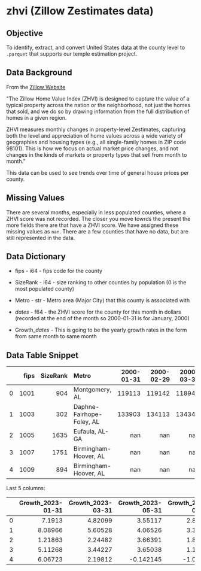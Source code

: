 # zhvi (Zillow Zestimates data)

## Objective

To identify, extract, and convert United States data at the county level to `.parquet` that supports our temple estimation project.

## Data Background

From the [Zillow Website](https://www.zillow.com/research/methodology-neural-zhvi-32128/)

"The Zillow Home Value Index (ZHVI) is designed to capture the value of a typical property across the nation or the neighborhood, not just the homes that sold, and we do so by drawing information from the full distribution of homes in a given region. 

ZHVI measures monthly changes in property-level Zestimates, capturing both the level and appreciation of home values across a wide variety of geographies and housing types (e.g., all single-family homes in ZIP code 98101). This is how we focus on actual market price changes, and not changes in the kinds of markets or property types that sell from month to month."

This data can be used to see trends over time of general house prices per county.

## Missing Values

There are several months, especially in less populated counties, where a ZHVI score was not recorded. The closer you move towrds the present the more fields there are that have a ZHVI score. We have assigned these missing values as `nan`. There are a few counties that have no data, but are still represented in the data.

## Data Dictionary

* fips - i64 - fips code for the county

* SizeRank - i64 - size ranking to other counties by population (0 is the most populated county)

* Metro - str - Metro area (Major City) that this county is associated with

* *dates* - f64 - the ZHVI score for the county for this month in dollars (recorded at the end of the month so 2000-01-31 is for January, 2000)

* Growth_*dates* - This is going to be the yearly growth rates in the form from same month to same month

## Data Table Snippet
|    |   fips |   SizeRank | Metro                     |   2000-01-31 |   2000-02-29 |   2000-03-31 |   2000-04-30 |
|---:|-------:|-----------:|:--------------------------|-------------:|-------------:|-------------:|-------------:|
|  0 |   1001 |        904 | Montgomery, AL            |       119113 |       119142 |       118947 |       118873 |
|  1 |   1003 |        302 | Daphne-Fairhope-Foley, AL |       133903 |       134113 |       134348 |       134816 |
|  2 |   1005 |       1635 | Eufaula, AL-GA            |          nan |          nan |          nan |          nan |
|  3 |   1007 |       1751 | Birmingham-Hoover, AL     |          nan |          nan |          nan |          nan |
|  4 |   1009 |        894 | Birmingham-Hoover, AL     |          nan |          nan |          nan |          nan |

Last 5 columns:

|    |   Growth_2023-01-31 |   Growth_2023-03-31 |   Growth_2023-05-31 |   Growth_2023-07-31 |   Growth_2023-08-31 |
|---:|--------------------:|--------------------:|--------------------:|--------------------:|--------------------:|
|  0 |             7.1913  |             4.82099 |            3.55117  |             2.89773 |             2.71866 |
|  1 |             8.08966 |             5.60528 |            4.06526  |             3.39797 |             3.19732 |
|  2 |             1.21863 |             2.24482 |            3.66391  |             1.83544 |             0.14776 |
|  3 |             5.11268 |             3.44227 |            3.65038  |             1.15784 |            -0.14049 |
|  4 |             6.06723 |             2.19812 |           -0.142145 |            -1.05954 |            -1.41448 |
